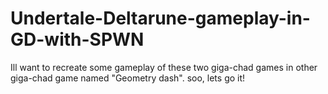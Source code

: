 # Undertale-Deltarune-gameplay-in-GD-with-SPWN
Ill want to recreate some gameplay of these two giga-chad games in other giga-chad game named "Geometry dash". soo, lets go it!
